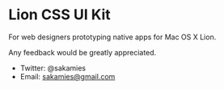 Lion CSS UI Kit
===

For web designers prototyping native apps for Mac OS X Lion.

Any feedback would be greatly appreciated.

- Twitter: @sakamies
- Email: sakamies@gmail.com

